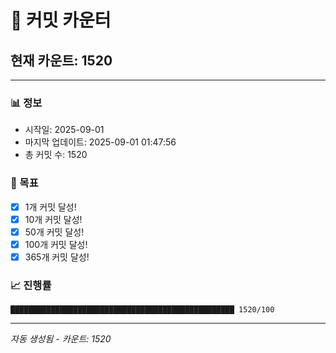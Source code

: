 # 🔢 커밋 카운터

## 현재 카운트: 1520

---

### 📊 정보
- 시작일: 2025-09-01
- 마지막 업데이트: 2025-09-01 01:47:56
- 총 커밋 수: 1520

### 🎯 목표
- [x] 1개 커밋 달성!
- [x] 10개 커밋 달성!
- [x] 50개 커밋 달성!
- [x] 100개 커밋 달성!
- [x] 365개 커밋 달성!

### 📈 진행률
```
██████████████████████████████████████████████████ 1520/100
```

---
*자동 생성됨 - 카운트: 1520*
